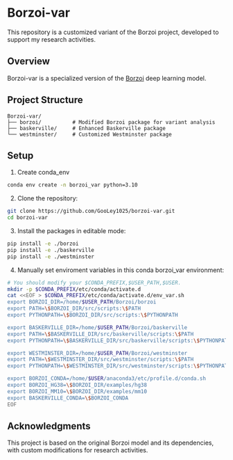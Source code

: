 # Borzoi-var

This repository is a customized variant of the Borzoi project, developed to support my research activities.

## Overview

Borzoi-var is a specialized version of the [Borzoi](https://github.com/calico/borzoi) deep learning model.

## Project Structure

```
Borzoi-var/
├── borzoi/          # Modified Borzoi package for variant analysis
├── baskerville/     # Enhanced Baskerville package
└── westminster/     # Customized Westminster package
```



## Setup

1. Create conda_env
```bash
conda env create -n borzoi_var python=3.10
```
2. Clone the repository:
```bash
git clone https://github.com/GooLey1025/borzoi-var.git
cd borzoi-var
```

3. Install the packages in editable mode:
```bash
pip install -e ./borzoi
pip install -e ./baskerville
pip install -e ./westminster
```
4. Manually set enviroment variables in this conda borzoi_var environment:
```bash
# You should modify your $CONDA_PREFIX,$USER_PATH,$USER.
mkdir -p $CONDA_PREFIX/etc/conda/activate.d
cat <<EOF > $CONDA_PREFIX/etc/conda/activate.d/env_var.sh
export BORZOI_DIR=/home/$USER_PATH/Borzoi/borzoi
export PATH=\$BORZOI_DIR/src/scripts:\$PATH
export PYTHONPATH=\$BORZOI_DIR/src/scripts:\$PYTHONPATH

export BASKERVILLE_DIR=/home/$USER_PATH/Borzoi/baskerville
export PATH=\$BASKERVILLE_DIR/src/baskerville/scripts:\$PATH
export PYTHONPATH=\$BASKERVILLE_DIR/src/baskerville/scripts:\$PYTHONPATH

export WESTMINSTER_DIR=/home/$USER_PATH/Borzoi/westminster
export PATH=\$WESTMINSTER_DIR/src/westminster/scripts:\$PATH
export PYTHONPATH=\$WESTMINSTER_DIR/src/westminster/scripts:\$PYTHONPATH

export BORZOI_CONDA=/home/$USER/anaconda3/etc/profile.d/conda.sh
export BORZOI_HG38=\$BORZOI_DIR/examples/hg38
export BORZOI_MM10=\$BORZOI_DIR/examples/mm10
export BASKERVILLE_CONDA=\$BORZOI_CONDA
EOF
```


## Acknowledgments

This project is based on the original Borzoi model and its dependencies, with custom modifications for research activities. 